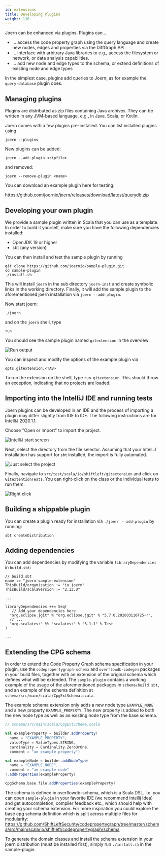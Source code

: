 ```yaml
---
id: extensions
title: Developing Plugins
weight: 110
---
```


Joern can be enhanced via plugins. Plugins can...

* ... access the code property graph using the query language
and create new nodes, edges and properties via the DiffGraph
API.
* ... interface with arbitrary Java libraries to
e.g., access the filesystem or network, or data analysis capabilities.
* ... add new node and edge types to the
schema, or extend definitions of existing node and edge types

In the simplest case, plugins add queries to Joern, as for example the 
`query-database` plugin does.

## Managing plugins

Plugins are  distributed as zip files containing Java archives. They
can be written in any JVM-based language, e.g., in Java, Scala, or
Kotlin.

Joern comes with a few plugins pre-installed. You can list installed
plugins using

```shell
joern --plugins
```

New plugins can be added:

```shell
joern --add-plugin <zipfile>
```

and removed:

```shell
joern --remove-plugin <name>
```

You can download an example plugin here for testing:

https://github.com/joernio/joern/releases/download/latest/querydb.zip

## Developing your own plugin

We provide a sample plugin written in Scala that you can use as a template.
In order to build it yourself, make sure you have the following dependencies
installed:

* OpenJDK 19 or higher
* sbt (any version)

You can then install and test the sample plugin by running

```shell
git clone https://github.com/joernio/sample-plugin.git
cd sample-plugin
./install.sh
```

This will install `joern` in the sub directory `joern-inst` and create 
symbolic links in the working directory. Finally, it will add the sample 
plugin to the aforementioned joern installation via `joern --add-plugin`.

Now start joern:

```shell
./joern
```
and on the `joern` shell, type

```shell
run
```

You should see the sample plugin named `gitextension` in the overview

![Run output](/images/run.png)


You can inspect and modify the options of the example plugin via

```shell
opts.gitextension.<TAB>
```

To run the extension on the shell, type `run.gitextension`. This should 
throw an exception, indicating that no projects are loaded.

## Importing into the IntelliJ IDE and running tests

Joern plugins can be developed in an IDE and the process of
importing a plugin may differ slightly from IDE to IDE. The
following instructions are for IntelliJ 2020.1.1.

Choose "Open or Import" to import the project.

![IntelliJ start screen](/images/startscreen.png)


Next, select the directory from the file selector. Assuming that your
IntelliJ installation has support for `sbt` installed, the import is
fully automated.

![Just select the project](/images/select.png)


Finally, navigate to `src/test/scala/io/shiftleft/gitextension` and
click on `GitextentionTests`. You can right-click on the class or the
individual tests to run them.

![Right click](/images/runtests.png)


## Building a shippable plugin

You can create a plugin ready for installation via `./joern --add-plugin` by 
running:

```shell
sbt createDistribution
```

## Adding dependencies

You can add dependencies by modifying the variable
`libraryDependencies` in `build.sbt`:

```shell
// build.sbt
name := "joern-sample-extension"
ThisBuild/organization := "io.joern"
ThisBuild/scalaVersion := "2.13.0"

...

libraryDependencies ++= Seq(
   // Add your dependencies here
  "org.eclipse.jgit" % "org.eclipse.jgit" % "5.7.0.202003110725-r",
  // ...
  "org.scalatest" %% "scalatest" % "3.1.1" % Test
)

...
```

## Extending the CPG schema

In order to extend the Code Property Graph schema specification in your
plugin, use the `codepropertygraph-schema` and `overflowdb-codegen` packages
in your build files, together with an extension of the original schema which
defines what will be extended. The `sample-plugin` contains a working example
of the usage of the aforementioned packages in `schema/build.sbt`, and an example
of the schema definition at `schema/src/main/scala/CpgExtSchema.scala`.

The example schema extension only adds a new node type `EXAMPLE_NODE` and a new property `EXAMPLE_PROPERTY`. The new property is added to both the new node type as well as an existing node type from the base schema. 

```scala
// schema/src/main/scala/CpgExtSchema.scala

val exampleProperty = builder.addProperty(
  name = "EXAMPLE_PROPERTY",
  valueType = ValueTypes.STRING,
  cardinality = Cardinality.ZeroOrOne,
  comment = "an example property")

val exampleNode = builder.addNodeType(
  name = "EXAMPLE_NODE",
  comment = "an example node"
).addProperties(exampleProperty)

cpgSchema.base.file.addProperties(exampleProperty)
```

The schema is defined in overflowdb-schema, which is a Scala DSL. I.e. you can open `sample-plugin` in your favorite IDE (we recommend Intellij Idea) and get autocompletion, compiler feedback etc., which should help with creating your schema extension. For more inspiration you could explore the base cpg schema definition which is split across multiple files for modularity: https://github.com/ShiftLeftSecurity/codepropertygraph/tree/master/schema/src/main/scala/io/shiftleft/codepropertygraph/schema

To generate the domain classes and install the schema extension in your joern distribution (must be installed first), simply run `./install.sh` in the sample-plugin. 
